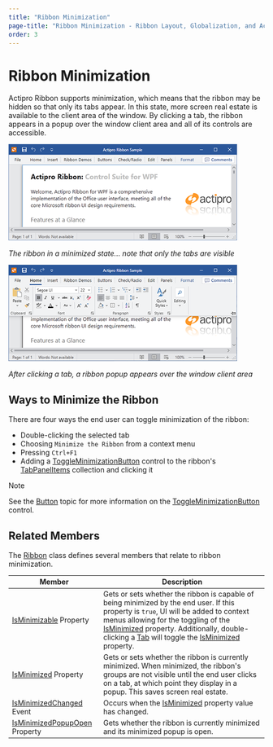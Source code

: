 ```yaml
---
title: "Ribbon Minimization"
page-title: "Ribbon Minimization - Ribbon Layout, Globalization, and Accessibility Features"
order: 3
---
```

# Ribbon Minimization

Actipro Ribbon supports minimization, which means that the ribbon may be hidden so that only its tabs appear.  In this state, more screen real estate is available to the client area of the window.  By clicking a tab, the ribbon appears in a popup over the window client area and all of its controls are accessible.

![Screenshot](../images/ribbon-minimized.png)

*The ribbon in a minimized state... note that only the tabs are visible*

![Screenshot](../images/ribbon-minimized-popup-open.png)

*After clicking a tab, a ribbon popup appears over the window client area*

## Ways to Minimize the Ribbon

There are four ways the end user can toggle minimization of the ribbon:

- Double-clicking the selected tab
- Choosing `Minimize the Ribbon` from a context menu
- Pressing `Ctrl+F1`
- Adding a [ToggleMinimizationButton](xref:ActiproSoftware.Windows.Controls.Ribbon.Controls.ToggleMinimizationButton) control to the ribbon's [TabPanelItems](xref:ActiproSoftware.Windows.Controls.Ribbon.Ribbon.TabPanelItems) collection and clicking it

> [!NOTE]
> See the [Button](../controls/interactive/button.md) topic for more information on the [ToggleMinimizationButton](xref:ActiproSoftware.Windows.Controls.Ribbon.Controls.ToggleMinimizationButton) control.

## Related Members

The [Ribbon](xref:ActiproSoftware.Windows.Controls.Ribbon.Ribbon) class defines several members that relate to ribbon minimization.

| Member | Description |
|-----|-----|
| [IsMinimizable](xref:ActiproSoftware.Windows.Controls.Ribbon.Ribbon.IsMinimizable) Property | Gets or sets whether the ribbon is capable of being minimized by the end user.  If this property is `true`, UI will be added to context menus allowing for the toggling of the [IsMinimized](xref:ActiproSoftware.Windows.Controls.Ribbon.Ribbon.IsMinimized) property.  Additionally, double-clicking a [Tab](../controls/miscellaneous/tab.md) will toggle the [IsMinimized](xref:ActiproSoftware.Windows.Controls.Ribbon.Ribbon.IsMinimized) property. |
| [IsMinimized](xref:ActiproSoftware.Windows.Controls.Ribbon.Ribbon.IsMinimized) Property | Gets or sets whether the ribbon is currently minimized.  When minimized, the ribbon's groups are not visible until the end user clicks on a tab, at which point they display in a popup.  This saves screen real estate. |
| [IsMinimizedChanged](xref:ActiproSoftware.Windows.Controls.Ribbon.Ribbon.IsMinimizedChanged) Event | Occurs when the [IsMinimized](xref:ActiproSoftware.Windows.Controls.Ribbon.Ribbon.IsMinimized) property value has changed. |
| [IsMinimizedPopupOpen](xref:ActiproSoftware.Windows.Controls.Ribbon.Ribbon.IsMinimizedPopupOpen) Property | Gets whether the ribbon is currently minimized and its minimized popup is open. |

